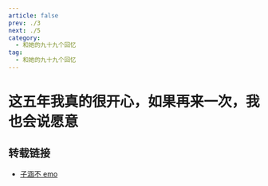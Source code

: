```yaml
---
article: false
prev: ./3
next: ./5
category:
  - 和她的九十九个回忆
tag:
  - 和她的九十九个回忆
---
```


# 这五年我真的很开心，如果再来一次，我也会说愿意

<!-- more -->
<BiliBili bvid="BV1xB4y1n7Xz"  title="这五年我真的很开心，如果再来一次，我也会说愿意"   />

## 转载链接

- [子涵不 emo](https://space.bilibili.com/173893049)
